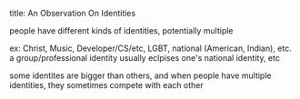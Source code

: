 title: An Observation On Identities

people have different kinds of identities, potentially multiple

ex: Christ, Music, Developer/CS/etc, LGBT, national (American, Indian), etc.
    a group/professional identity usually eclpises one's national identity, etc

some identites are bigger than others, 
    and when people have multiple identities, 
    they sometimes compete with each other
